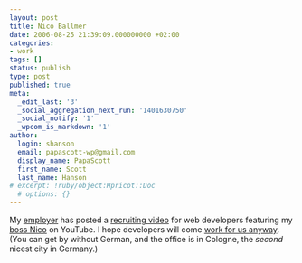 ```yaml
---
layout: post
title: Nico Ballmer
date: 2006-08-25 21:39:09.000000000 +02:00
categories:
- work
tags: []
status: publish
type: post
published: true
meta:
  _edit_last: '3'
  _social_aggregation_next_run: '1401630750'
  _social_notify: '1'
  _wpcom_is_markdown: '1'
author:
  login: shanson
  email: papascott-wp@gmail.com
  display_name: PapaScott
  first_name: Scott
  last_name: Hanson
# excerpt: !ruby/object:Hpricot::Doc
  # options: {}
---
```

<p>My <a href="http://nu2m.de/">employer</a> has posted a <a href="http://www.youtube.com/watch?v=LlLAiug4Onw">recruiting video</a> for web developers featuring my <a href="http://lumma.de/eintrag.php?id=2901">boss Nico</a> on YouTube. I hope developers will come <a href="http://nu2m.de/jobs/softwareentwickler/">work for us anyway</a>. (You can get by without German, and the office is in Cologne, the <em>second</em> nicest city in Germany.)</p>
<p><object width="425" height="350"><param name="movie" value="http://www.youtube.com/v/LlLAiug4Onw" /><embed src="http://www.youtube.com/v/LlLAiug4Onw" type="application/x-shockwave-flash" width="425" height="350" /></object></p>
